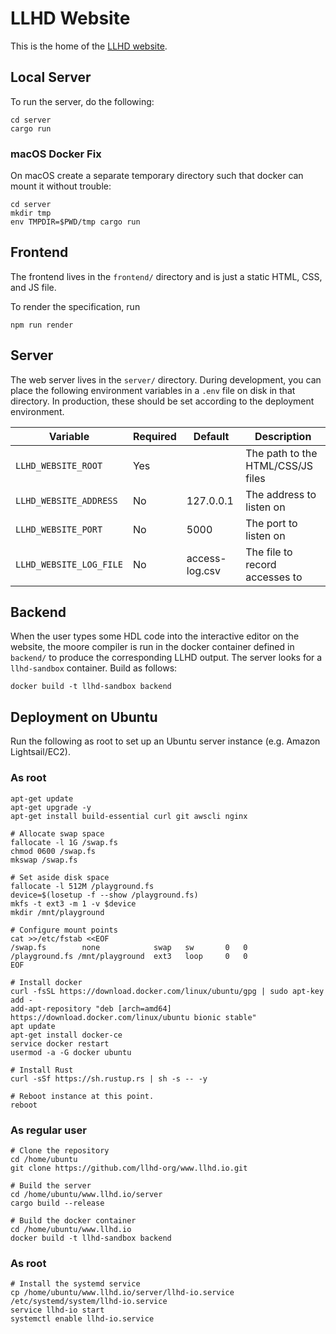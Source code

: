 # LLHD Website

This is the home of the [LLHD website](https://llhd.io/).

## Local Server

To run the server, do the following:

    cd server
    cargo run

### macOS Docker Fix

On macOS create a separate temporary directory such that docker can mount it without trouble:

    cd server
    mkdir tmp
    env TMPDIR=$PWD/tmp cargo run

## Frontend

The frontend lives in the `frontend/` directory and is just a static HTML, CSS, and JS file.

To render the specification, run

    npm run render

## Server

The web server lives in the `server/` directory. During development, you can place the following environment variables in a `.env` file on disk in that directory. In production, these should be set according to the deployment environment.

| Variable                | Required | Default        | Description                       |
|-------------------------|----------|----------------|-----------------------------------|
| `LLHD_WEBSITE_ROOT`     | Yes      |                | The path to the HTML/CSS/JS files |
| `LLHD_WEBSITE_ADDRESS`  | No       | 127.0.0.1      | The address to listen on          |
| `LLHD_WEBSITE_PORT`     | No       | 5000           | The port to listen on             |
| `LLHD_WEBSITE_LOG_FILE` | No       | access-log.csv | The file to record accesses to    |

## Backend

When the user types some HDL code into the interactive editor on the website, the moore compiler is run in the docker container defined in `backend/` to produce the corresponding LLHD output. The server looks for a `llhd-sandbox` container. Build as follows:

    docker build -t llhd-sandbox backend

## Deployment on Ubuntu

Run the following as root to set up an Ubuntu server instance (e.g. Amazon Lightsail/EC2).

### As root
```
apt-get update
apt-get upgrade -y
apt-get install build-essential curl git awscli nginx

# Allocate swap space
fallocate -l 1G /swap.fs
chmod 0600 /swap.fs
mkswap /swap.fs

# Set aside disk space
fallocate -l 512M /playground.fs
device=$(losetup -f --show /playground.fs)
mkfs -t ext3 -m 1 -v $device
mkdir /mnt/playground

# Configure mount points
cat >>/etc/fstab <<EOF
/swap.fs        none            swap   sw       0   0
/playground.fs /mnt/playground  ext3   loop     0   0
EOF

# Install docker
curl -fsSL https://download.docker.com/linux/ubuntu/gpg | sudo apt-key add -
add-apt-repository "deb [arch=amd64] https://download.docker.com/linux/ubuntu bionic stable"
apt update
apt-get install docker-ce
service docker restart
usermod -a -G docker ubuntu

# Install Rust
curl -sSf https://sh.rustup.rs | sh -s -- -y

# Reboot instance at this point.
reboot
```

### As regular user
```
# Clone the repository
cd /home/ubuntu
git clone https://github.com/llhd-org/www.llhd.io.git

# Build the server
cd /home/ubuntu/www.llhd.io/server
cargo build --release

# Build the docker container
cd /home/ubuntu/www.llhd.io
docker build -t llhd-sandbox backend

```

### As root
```
# Install the systemd service
cp /home/ubuntu/www.llhd.io/server/llhd-io.service /etc/systemd/system/llhd-io.service
service llhd-io start
systemctl enable llhd-io.service
```
